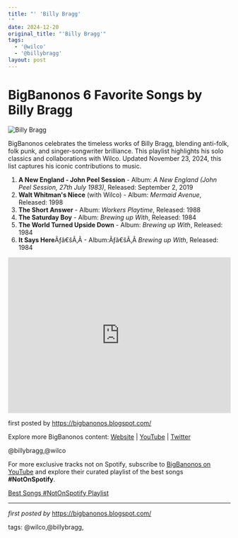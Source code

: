 ```yaml
---
title: "' 'Billy Bragg'
'"
date: 2024-12-20
original_title: "'Billy Bragg'"
tags:
  - '@wilco'
  - '@billybragg'
layout: post
---
```

<h1>BigBanonos 6 Favorite Songs by Billy Bragg</h1>
<img alt="Billy Bragg" src="https://i.guim.co.uk/img/media/a1093dfa0e5590c62b607a75e3f7b7b791beed74/0_0_4967_3401/master/4967.jpg?width=465&dpr=1&s=none&crop=none" /> <p>BigBanonos celebrates the timeless works of Billy Bragg, blending anti-folk, folk punk, and singer-songwriter brilliance. This playlist highlights his solo classics and collaborations with Wilco. Updated November 23, 2024, this list captures his iconic contributions to music.</p> <ol> <li><strong>A New England - John Peel Session</strong> - Album: <i>A New England (John Peel Session, 27th July 1983)</i>, Released: September 2, 2019</li> <li><strong>Walt Whitman's Niece</strong> (with Wilco) - Album: <i>Mermaid Avenue</i>, Released: 1998</li> <li><strong>The Short Answer</strong> - Album: <i>Workers Playtime</i>, Released: 1988</li> <li><strong>The Saturday Boy</strong> - Album: <i>Brewing up With</i>, Released: 1984</li> <li><strong>The World Turned Upside Down</strong> - Album: <i>Brewing up With</i>, Released: 1984</li><li><strong>It Says Here</strong>Ãƒâ€šÃ‚Â - Album:Ãƒâ€šÃ‚Â <i>Brewing up With</i>, Released: 1984</li>
</ol> <div> <iframe allow="autoplay; clipboard-write; encrypted-media; fullscreen; picture-in-picture" allowfullscreen="" frameborder="0" height="352" loading="lazy" src="https://open.spotify.com/embed/playlist/6zTKdnUDhtHfv39e8lZDYm?utm_source=generator" width="100%"></iframe>
</div> <p>first posted by <a href="https://bigbanonos.blogspot.com/" rel="noopener" target="_blank">https://bigbanonos.blogspot.com/</a></p> <div> <p>Explore more BigBanonos content: <a href="https://bigbanonos.blogspot.com/">Website</a> | <a href="https://www.youtube.com/@BigBanonos">YouTube</a> | <a href="https://x.com/bigbanonos">Twitter</a></p>
</div> <!--Tags-->
<p>@billybragg,@wilco</p>


<!--Subscribe and Playlist Links-->
<div>
    <p>For more exclusive tracks not on Spotify, subscribe to <a href="https://www.youtube.com/@BigBanonos" target="_blank">BigBanonos on YouTube</a> and explore their curated playlist of the best songs <strong>#NotOnSpotify</strong>.</p>
    <p><a href="https://www.youtube.com/playlist?list=PLtuNtuTatqI0kFahUCbtbfenC_ET5O_tr" target="_blank">Best Songs #NotOnSpotify Playlist<br /></a></p></div>

<hr />

<p><em>first posted by</em> <a href="https://bigbanonos.blogspot.com/" rel="noopener" target="_new">https://bigbanonos.blogspot.com/</a></p>

<p>tags: @wilco,@billybragg,</p>
